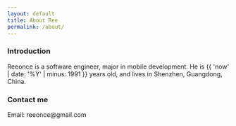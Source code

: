 ```yaml
---
layout: default
title: About Ree
permalink: /about/
---
```


### Introduction

Reeonce is a software engineer, major in mobile development. He is {{ 'now' | date: '%Y' | minus: 1991 }} years old, and lives in Shenzhen, Guangdong, China.

<div id="contact-me">
  <h3>Contact me</h3>
  <p>Email: reeonce@gmail.com</p>
</div>
